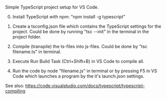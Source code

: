 Simple TypeScript project setup for VS Code.

0. Install TypeScript with npm: "npm install -g typescript"
1. Create a tsconfig.json file which contains the TypeScript settings for the project. Could be done by running "tsc --init" in the terminal in the project folder.

2. Compile (transpile) the ts-files into js-files. Could be done by "tsc filename.ts" in terminal.

3. Execute Run Build Task (Ctrl+Shift+B) in VS Code to compile all.

4. Run the code by node "filename.js" in terminal or by pressing F5 in VS Code which launches a program by the it's launch.json settings.

See also:
https://code.visualstudio.com/docs/typescript/typescript-compiling
